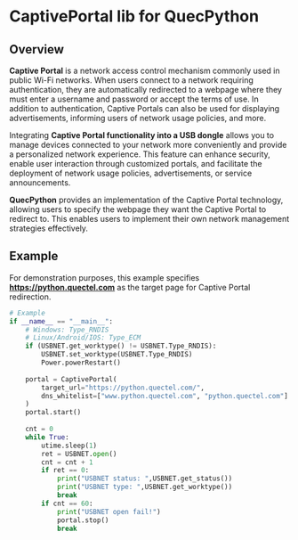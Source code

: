 # CaptivePortal lib for QuecPython

## Overview

**Captive Portal** is a network access control mechanism commonly used in public Wi-Fi networks. When users connect to a network requiring authentication, they are automatically redirected to a webpage where they must enter a username and password or accept the terms of use. In addition to authentication, Captive Portals can also be used for displaying advertisements, informing users of network usage policies, and more.

Integrating **Captive Portal functionality into a USB dongle** allows you to manage devices connected to your network more conveniently and provide a personalized network experience. This feature can enhance security, enable user interaction through customized portals, and facilitate the deployment of network usage policies, advertisements, or service announcements.

**QuecPython** provides an implementation of the Captive Portal technology, allowing users to specify the webpage they want the Captive Portal to redirect to. This enables users to implement their own network management strategies effectively.

## Example

For demonstration purposes, this example specifies **https://python.quectel.com** as the target page for Captive Portal redirection.

```python
# Example
if __name__ == "__main__":
    # Windows: Type_RNDIS
    # Linux/Android/IOS: Type_ECM
    if (USBNET.get_worktype() != USBNET.Type_RNDIS):
        USBNET.set_worktype(USBNET.Type_RNDIS)
        Power.powerRestart()
    
    portal = CaptivePortal(
        target_url="https://python.quectel.com/",
        dns_whitelist=["www.python.quectel.com", "python.quectel.com"]
    )
    portal.start()
    
    cnt = 0
    while True:
        utime.sleep(1)
        ret = USBNET.open()
        cnt = cnt + 1
        if ret == 0:
            print("USBNET status: ",USBNET.get_status())
            print("USBNET type: ",USBNET.get_worktype())
            break
        if cnt == 60:
            print("USBNET open fail!")
            portal.stop()
            break
```
